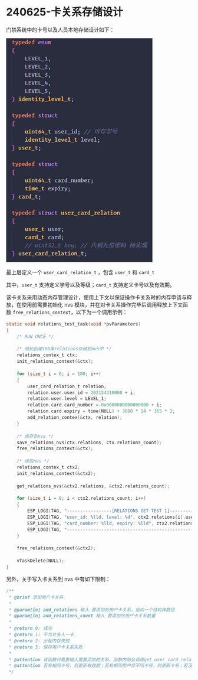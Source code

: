 # 240625-卡关系存储设计

门禁系统中的卡号以及人员本地存储设计如下：

![](01-蓝牙门禁开发笔记/image-20240816160849520.png)

最上层定义一个 `user_card_relation_t` ，包含 `user_t` 和 `card_t` 

其中，`user_t` 支持定义学号以及等级；`card_t` 支持定义卡号以及有效期。

该卡关系采用动态内存管理设计，使用上下文以保证操作卡关系时的内存申请与释放，在使用前需要初始化 nvs 模块，并在对卡关系操作完毕后调用释放上下文函数 `free_relations_context`，以下为一个调用示例：
```c
static void relations_test_task(void *pvParameters)
{
    /* RUN ONCE */

    /* 随机创建100条relations存储到nvs中 */
    relations_contex_t ctx;
    init_relations_context(&ctx);

    for (size_t i = 0; i < 100; i++)
    {
        user_card_relation_t relation;
        relation.user.user_id = 202134310000 + i;
        relation.user.level = LEVEL_1;
        relation.card.card_number = 0x0000000000000000 + i;
        relation.card.expiry = time(NULL) + 3600 * 24 * 365 * 2;
        add_relation_contex(&ctx, relation);
    }

    /* 保存到nvs */
    save_relations_nvs(ctx.relations, ctx.relations_count);
    free_relations_context(&ctx);

    /* 读取nvs */
    relations_contex_t ctx2;
    init_relations_context(&ctx2);

    get_relations_nvs(&ctx2.relations, &ctx2.relations_count);

    for (size_t i = 0; i < ctx2.relations_count; i++)
    {
        ESP_LOGI(TAG, "-----------------[RELATIONS GET TEST 1]-----------------");
        ESP_LOGI(TAG, "user_id: %lld, level: %d", ctx2.relations[i].user.user_id, ctx2.relations[i].user.level);
        ESP_LOGI(TAG, "card_number: %lld, expiry: %lld", ctx2.relations[i].card.card_number, ctx2.relations[i].card.expiry);
        ESP_LOGI(TAG, "--------------------------------------------------------");
    }

    free_relations_context(&ctx2);

    vTaskDelete(NULL);
}
```

另外，关于写入卡关系到 nvs 中有如下限制：

```doxygen
/**
 * @brief 添加用户卡关系
 *
 * @param[in] add_relations 输入-要添加的用户卡关系，指向一个结构体数组
 * @param[in] add_relations_count 输入-要添加的用户卡关系数量
 *
 * @return 0: 成功
 * @return 1: 不允许多人一卡
 * @return 2: 分配内存失败
 * @return 3: 保存用户卡关系失败
 *
 * @attention 该函数只需要输入需要添加的关系，函数内部会调用get_user_card_relations获取当前的关系，然后进行比对
 * @attention 若有相同卡号，则更新有效期；若有相同用户但不同卡号，则更新卡号；若没有相同卡号，则添加新关系，最后保存更新到NVS中
 */
```

